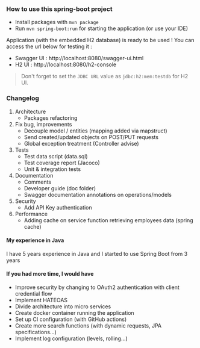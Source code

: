 ### How to use this spring-boot project

- Install packages with `mvn package`
- Run `mvn spring-boot:run` for starting the application (or use your IDE)

Application (with the embedded H2 database) is ready to be used ! You can access the url below for testing it :

- Swagger UI : http://localhost:8080/swagger-ui.html
- H2 UI : http://localhost:8080/h2-console

> Don't forget to set the `JDBC URL` value as `jdbc:h2:mem:testdb` for H2 UI.

### Changelog

1.	Architecture
	- Packages refactoring
2.	Fix bug, improvements
	- Decouple model / entities (mapping added via mapstruct)
	- Send created/updated objects on POST/PUT requests
	- Global exception treatment (Controller advise)
3.	Tests
	- Test data script (data.sql)
	- Test coverage report (Jacoco)
	- Unit & integration tests
4.	Documentation
	- Comments
	- Developer guide (doc folder)
	- Swagger documentation annotations on operations/models
5.	Security
	- Add API Key authentication
6.	Performance
	- Adding cache on service function retrieving employees data (spring cache)

#### My experience in Java

I have 5 years experience in Java and I started to use Spring Boot from 3 years

#### If you had more time, I would have

- Improve security by changing to OAuth2 authentication with client credential flow
- Implement HATEOAS
- Divide architecture into micro services
- Create docker container running the application
- Set up CI configuration (with GitHub actions)
- Create more search functions (with dynamic requests, JPA specifications...)
- Implement log configuration (levels, rolling...)
